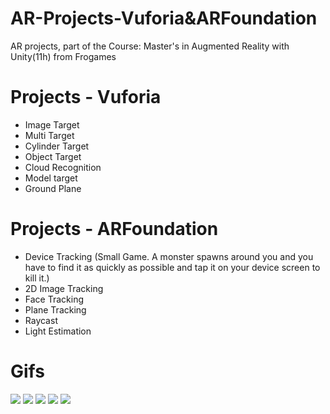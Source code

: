 # AR-Projects-Vuforia&ARFoundation
AR projects, part of the Course: Master's in Augmented Reality with Unity(11h) from Frogames

# Projects - Vuforia
 - Image Target
 - Multi Target
 - Cylinder Target
 - Object Target
 - Cloud Recognition
 - Model target
 - Ground Plane

# Projects - ARFoundation
 - Device Tracking (Small Game. A monster spawns around you and you have to find it as quickly as possible and tap it on your device screen to kill it.)
 - 2D Image Tracking
 - Face Tracking
 - Plane Tracking
 - Raycast
 - Light Estimation

# Gifs
![](https://github.com/dendritaDev/AR-Vuforia-ARFoundation-Unity/blob/main/Plane%20Tracking.gif)
![](https://github.com/dendritaDev/AR-Vuforia-ARFoundation-Unity/blob/main/Device%20Tracking.gif)
![](https://github.com/dendritaDev/AR-Vuforia-ARFoundation-Unity/blob/main/Multi%20Target.gif)
![](https://github.com/dendritaDev/AR-Vuforia-ARFoundation-Unity/blob/main/Ground%20Plane.gif)
![](https://github.com/dendritaDev/AR-Vuforia-ARFoundation-Unity/blob/main/Cloud%20Recognition.gif)
